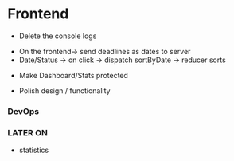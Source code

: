 
# Frontend

<!-- - Keywords: Split them into arrays before submitting to server -->
<!-- - Style of company -> make it a dropdown -->
<!-- - Make images smaller on the left [jobs page] -->
<!-- - Add/edit job form -> make it wider -->
<!-- - Change `visit job site` to be an `<a>` tag -->
- Delete the console logs
<!-- - Change all state-based redirects -->
<!-- - Make Add-job-page and edit-job-page use the same form -->
- On the frontend-> send deadlines as dates to server
- Date/Status -> on click -> dispatch sortByDate -> reducer sorts

* Make Dashboard/Stats protected

* Polish design / functionality


### DevOps


### LATER ON

* statistics
